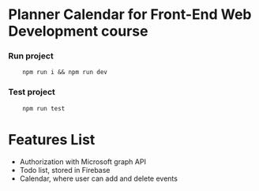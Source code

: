 # Planner Calendar for Front-End Web Development course

### Run project
```
    npm run i && npm run dev
```

### Test project
```
    npm run test
```

# Features List
* Authorization with Microsoft graph API
* Todo list, stored in Firebase 
* Calendar, where user can add and delete events
